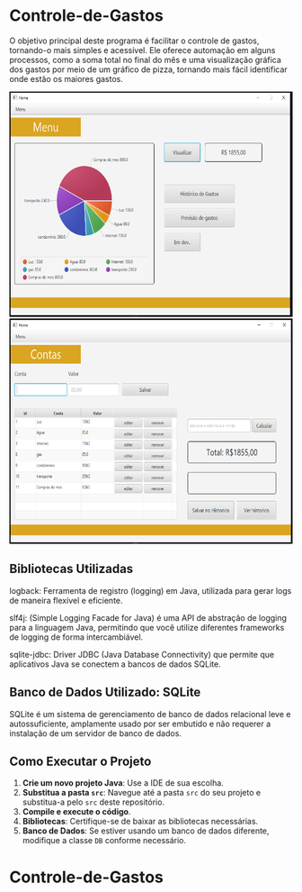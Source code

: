 # Controle-de-Gastos

O objetivo principal deste programa é facilitar o controle de gastos, tornando-o mais simples e acessível. Ele oferece automação em alguns processos, como a soma total no final do mês e uma visualização gráfica dos gastos por meio de um gráfico de pizza, tornando mais fácil identificar onde estão os maiores gastos.

<img src="documentacao/Capturar0.png" height="400" alt="img aplicação em execução"/>

<img src="documentacao/Capturar1.png" height="400" alt="img aplicação em execução"/>

## Bibliotecas Utilizadas
logback: Ferramenta de registro (logging) em Java, utilizada para gerar logs de maneira flexível e eficiente.

slf4j: (Simple Logging Facade for Java) é uma API de abstração de logging para a linguagem Java, permitindo que você utilize diferentes frameworks de logging de forma intercambiável.

sqlite-jdbc: Driver JDBC (Java Database Connectivity) que permite que aplicativos Java se conectem a bancos de dados SQLite.

## Banco de Dados Utilizado: SQLite
SQLite é um sistema de gerenciamento de banco de dados relacional leve e autossuficiente, amplamente usado por ser embutido e não requerer a instalação de um servidor de banco de dados.

## Como Executar o Projeto

1. **Crie um novo projeto Java**: Use a IDE de sua escolha.
2. **Substitua a pasta `src`**: Navegue até a pasta `src` do seu projeto e substitua-a pelo `src` deste repositório.
3. **Compile e execute o código**.
4. **Bibliotecas**: Certifique-se de baixar as bibliotecas necessárias.
5. **Banco de Dados**: Se estiver usando um banco de dados diferente, modifique a classe `DB` conforme necessário.
# Controle-de-Gastos
